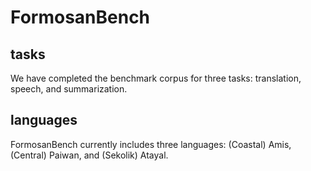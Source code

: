 # FormosanBench
## tasks
We have completed the benchmark corpus for three tasks: translation, speech, and summarization.
## languages
FormosanBench currently includes three languages: (Coastal) Amis, (Central) Paiwan, and (Sekolik) Atayal.
